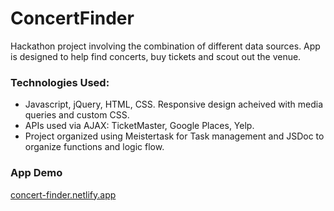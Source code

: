 # ConcertFinder

Hackathon project involving the combination of different data sources. App is designed to help find concerts, buy tickets and scout out the venue.

### Technologies Used:
- Javascript, jQuery, HTML, CSS. Responsive design acheived with media queries and custom CSS.
- APIs used via AJAX: TicketMaster, Google Places, Yelp.
- Project organized using Meistertask for Task management and JSDoc to organize functions and logic flow.

### App Demo

[concert-finder.netlify.app](concert-finder.netlify.app)
